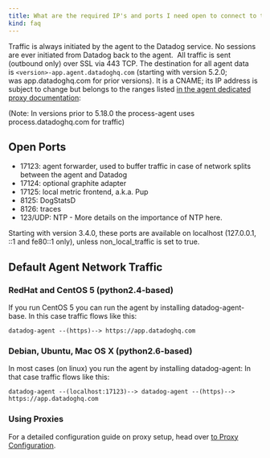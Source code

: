 ```yaml
---
title: What are the required IP's and ports I need open to connect to the Datadog service?
kind: faq
---
```


Traffic is always initiated by the agent to the Datadog service. No sessions are ever initiated from Datadog back to the agent. 
All traffic is sent (outbound only) over SSL via 443 TCP.
The destination for all agent data is `<version>-app.agent.datadoghq.com` (starting with version 5.2.0; was app.datadoghq.com for prior versions). It is a CNAME; its IP address is subject to change but belongs to the ranges listed [in the agent dedicated proxy documentation](/agent/advanced_features/proxy):

(Note: In versions prior to 5.18.0 the process-agent uses process.datadoghq.com for traffic)

## Open Ports

* 17123: agent forwarder, used to buffer traffic in case of network splits between the agent and Datadog
* 17124: optional graphite adapter
* 17125: local metric frontend, a.k.a. Pup
* 8125: DogStatsD
* 8126: traces
* 123/UDP: NTP - More details on the importance of NTP here.

Starting with version 3.4.0, these ports are available on localhost (127.0.0.1, ::1 and fe80::1 only), unless non_local_traffic is set to true.

## Default Agent Network Traffic

### RedHat and CentOS 5 (python2.4-based)

If you run CentOS 5 you can run the agent by installing datadog-agent-base. In this case traffic flows like this:
```
datadog-agent --(https)--> https://app.datadoghq.com
```

### Debian, Ubuntu, Mac OS X (python2.6-based)

In most cases (on linux) you run the agent by installing datadog-agent: In that case traffic flows like this:
```
datadog-agent --(localhost:17123)--> datadog-agent --(https)--> https://app.datadoghq.com
```

### Using Proxies

For a detailed configuration guide on proxy setup, head over [to Proxy Configuration](/account_management/faq/can-i-use-a-proxy-to-connect-my-servers-to-datadog).
